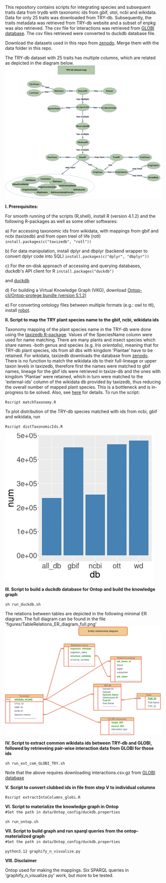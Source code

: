 This repository contains scripts for integrating species and subsequent traits data from trydb with taxonomic ids from gbif, otol, ncbi and wikidata. Data for only 25 traits was downloaded from TRY-db. Subsequently, the traits metadata was retrieved from TRY-db website and a subset of enpkg was also retrieved. The csv file for interactions was retrieved from [GLOBI database](https://www.globalbioticinteractions.org/data). The csv files retrieved were converted to duckdb database file. 

Download the datasets used in this repo from [zenodo](https://zenodo.org/doi/10.5281/zenodo.11186592). Merge them with the data folder in this repo.

The TRY-db dataset with 25 traits has multiple columns, which are related as depicted in the diagram below.
![TryDbAll_relationsExplained](https://github.com/digital-botanical-gardens-initiative/integrate_trydb_globi_enpkg/blob/master/figures/TryDbAll_relationsExplained_20240502.png?raw=true)



**I. Prerequisites:**

For smooth running of the scripts (R,shell), install R (version 4.1.2) and the following R-packages as well as some other softwares:

 a) For accessing taxonomic ids from wikidata, with mappings from gbif and ncbi (taxizedb) and from open treel of life (rotl)
`install.packages(c("taxizedb", "rotl"))`

 b) For data manipulation, install dplyr and dbplyr (backend wrapper to convert dplyr code into SQL)
`install.packages(c("dplyr", "dbplyr"))`

 c) For the on-disk approach of accessing and querying databases, duckdb's API client for R
`install.packages("duckdb")`

 and [duckdb](https://duckdb.org/docs/installation/?version=stable&environment=cli&platform=linux&download_method=package_manager)

 d) For building a Virtual Knowledge Graph (VKG), download [Ontop-cli/Ontop-protege bundle (version 5.1.2)](https://github.com/ontop/ontop/releases/tag/ontop-5.1.2)

 e) For converting ontology files between multiple formats (e.g.: owl to ttl), install [robot](https://github.com/ontodev/robot/releases/tag/v1.9.5).



**II. Script to map the TRY plant species name to the gbif, ncbi, wikidata ids**

Taxonomy mapping of the plant species name in the TRY-db were done using the [taxizedb R-package](https://ropensci.github.io/taxizedb/). Values of the SpeciesName column were used for name matching. There are many plants and insect species which share names -both genus and species (e.g. _Iris orientalis_), meaning that for TRY-db plant species, ids from all dbs with kingdom 'Plantae' have to be retained. For wikidata, taxizedb downloads the database from [zenodo](https://zenodo.org/record/1213477). There is no function to match the wikidata ids to their full-lineage or upper taxon levels in taxizedb, therefore first the names were matched to gbif names, lineage for the gbif ids were retrieved in taxize-db and the ones with kingdom 'Plantae' were retained,  which in turn were matched to the 'external-ids' column of the wikidata db provided by taxizedb, thus reducing the overall number of mapped plant species. This is a bottleneck and is in-progress to be solved. 
Also, see [here](https://github.com/ropensci/taxizedb/issues/79) for details. To run the script:

`Rscript matchTaxonomy.R`



To plot distribution of the TRY-db species matched with ids from ncbi, gbif and wikidata, run

`Rscript distTaxonomicIds.R`

![distributionDB](https://github.com/digital-botanical-gardens-initiative/integrate_trydb_globi_enpkg/blob/master/figures/distributionDB.png?raw=true)


**III. Script to build a duckdb database for Ontop and build the knowledge graph**

`sh run_duckdb.sh`

The relations between tables are depicted in the following minimal ER diagram. The full diagram can be found in the file 'figures/TableRelations_ER_diagram_full.png'
![TableRelations_truncated_20240625](https://github.com/digital-botanical-gardens-initiative/integrate_trydb_globi_enpkg/blob/master/figures/TableRelations_truncated_20240625.png?raw=true)




**IV. Script to extract common wikidata ids between TRY-db and GLOBI, followed by retrieveing pair-wise interaction data from GLOBI for those ids**

`sh run_ext_com_GLOBI_TRY.sh`


Note that the above requires downloading interactions.csv.gz from [GLOBI database](https://www.globalbioticinteractions.org/data)

**V. Script to convert clubbed ids in file from step V to individual columns**

`Rscript extractIntoColumns_globi.R`


**VI. Script to materialize the knowledge graph in Ontop**   
`#Set the path in data/Ontop_config/duckdb.properties` 

`sh run_ontop.sh`


**VII. Script to build graph and run sparql queries from the ontop-materialized graph**   
`#Set the path in data/Ontop_config/duckdb.properties` 

`python3.12 graphify_n_visualize.py`


**VIII. Disclaimer**

Ontop used for making the mappings. Six SPARQL queries in 'graphify_n_visualize.py' work, but more to be tested.
